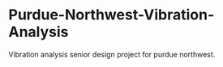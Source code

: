 # Purdue-Northwest-Vibration-Analysis
Vibration analysis senior design project for purdue northwest.
